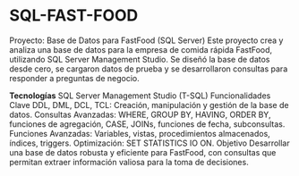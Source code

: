 # SQL-FAST-FOOD
Proyecto: Base de Datos para FastFood (SQL Server)
Este proyecto crea y analiza una base de datos para la empresa de comida rápida FastFood, utilizando SQL Server Management Studio. Se diseñó la base de datos desde cero, se cargaron datos de prueba y se desarrollaron consultas para responder a preguntas de negocio.

**Tecnologías**
SQL Server Management Studio (T-SQL)
Funcionalidades Clave
DDL, DML, DCL, TCL: Creación, manipulación y gestión de la base de datos.
Consultas Avanzadas: WHERE, GROUP BY, HAVING, ORDER BY, funciones de agregación, CASE, JOINs, funciones de fecha, subconsultas.
Funciones Avanzadas: Variables, vistas, procedimientos almacenados, índices, triggers.
Optimización: SET STATISTICS IO ON.
Objetivo
Desarrollar una base de datos robusta y eficiente para FastFood, con consultas que permitan extraer información valiosa para la toma de decisiones.
